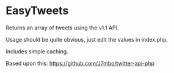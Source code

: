 EasyTweets
==========

Returns an array of tweets using the v1.1 API.

Usage should be quite obvious, just edit the values in index.php.

Includes simple caching.

Based upon this: https://github.com/J7mbo/twitter-api-php